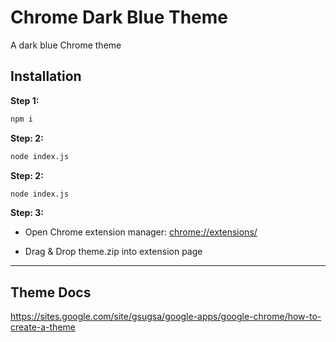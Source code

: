 # Chrome Dark Blue Theme

A dark blue Chrome theme

## Installation

**Step 1:**
```bash
npm i
```

**Step: 2:**
```bash
node index.js
```

**Step: 2:**
```bash
node index.js
```

**Step: 3:**
* Open Chrome extension manager: [chrome://extensions/](chrome://extensions/)

* Drag & Drop theme.zip into extension page

---

## Theme Docs
https://sites.google.com/site/gsugsa/google-apps/google-chrome/how-to-create-a-theme
